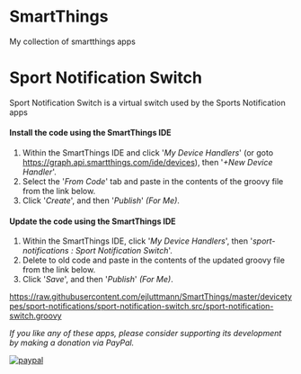 SmartThings
============
My collection of smartthings apps

<h1>Sport Notification Switch</h1>
Sport Notification Switch is a virtual switch used by the Sports Notification apps

#### Install the code using the SmartThings IDE

1. Within the SmartThings IDE and click '*My Device Handlers*' (or goto https://graph.api.smartthings.com/ide/devices), then '*+New Device Handler*'. 
2. Select the '*From Code*' tab and paste in the contents of the groovy file from the link below.
3. Click '*Create*', and then '*Publish*' *(For Me)*.

#### Update the code using the SmartThings IDE

1. Within the SmartThings IDE, click '*My Device Handlers*', then '*sport-notifications : Sport Notification Switch*'. 
2. Delete to old code and paste in the contents of the updated groovy file from the link below.
3. Click '*Save*', and then '*Publish*' *(For Me)*.

https://raw.githubusercontent.com/ejluttmann/SmartThings/master/devicetypes/sport-notifications/sport-notification-switch.src/sport-notification-switch.groovy


*If you like any of these apps, please consider supporting its development by making a
donation via PayPal.*

[![paypal](https://www.paypalobjects.com/en_US/i/btn/btn_donateCC_LG.gif)](https://www.paypal.com/cgi-bin/webscr?cmd=_s-xclick&hosted_button_id=VLKDKNJLQ55XU)
